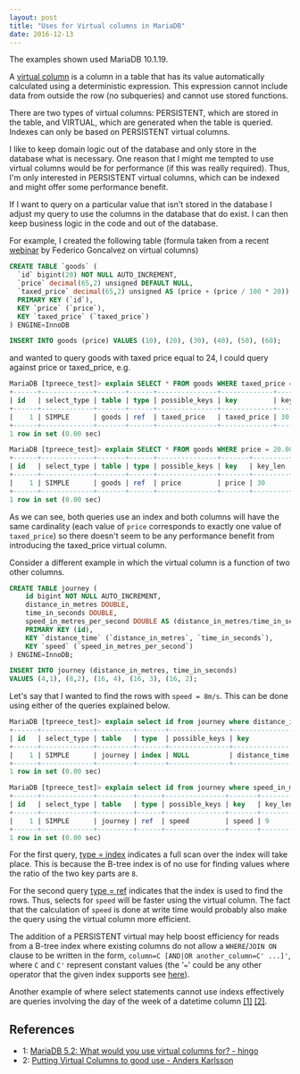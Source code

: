 ```yaml
---
layout: post
title: "Uses for Virtual columns in MariaDB"
date: 2016-12-13
---
```


The examples shown used MariaDB 10.1.19.

A [virtual column](https://mariadb.com/kb/en/mariadb/virtual-computed-columns/)
is a column in a table that has its value automatically calculated using
a deterministic expression.  This expression cannot include data from
outside the row (no subqueries) and cannot use stored functions.

There are two types of virtual columns: PERSISTENT,
which are stored in the table, and VIRTUAL, which are
generated when the table is queried.  Indexes can only be based on
PERSISTENT virtual columns.

I like to keep domain logic out of the database and only store in the
database what is necessary.  One reason that I might me tempted to use virtual
columns would be for performance (if this was really required).  Thus,
I'm only interested in PERSISTENT virtual columns,
which can be indexed and might offer some performance benefit.

If I want to query on a particular value that isn't stored in the database
I adjust my query to use the columns in the database that do exist.
I can then keep business logic in the code and out of the database.

For example, I created the following table (formula taken from a recent
[webinar](https://www.percona.com/resources/technical-presentations/virtual-columns-mysql-and-mariadb-percona-mysql-webinar)
by Federico Goncalvez on virtual columns)

```sql
CREATE TABLE `goods` (
  `id` bigint(20) NOT NULL AUTO_INCREMENT,
  `price` decimal(65,2) unsigned DEFAULT NULL,
  `taxed_price` decimal(65,2) unsigned AS (price + (price / 100 * 20)) PERSISTENT,
  PRIMARY KEY (`id`),
  KEY `price` (`price`),
  KEY `taxed_price` (`taxed_price`)
) ENGINE=InnoDB

INSERT INTO goods (price) VALUES (10), (20), (30), (40), (50), (60);
```

and wanted to query goods with taxed price equal to 24, I could 
query against price or taxed_price, e.g.

```sql
MariaDB [tpreece_test]> explain SELECT * FROM goods WHERE taxed_price = 24.00;                                                                  
+------+-------------+-------+------+---------------+-------------+---------+-------+------+-------+
| id   | select_type | table | type | possible_keys | key         | key_len | ref   | rows | Extra |
+------+-------------+-------+------+---------------+-------------+---------+-------+------+-------+
|    1 | SIMPLE      | goods | ref  | taxed_price   | taxed_price | 30      | const |    1 |       |
+------+-------------+-------+------+---------------+-------------+---------+-------+------+-------+
1 row in set (0.00 sec)

MariaDB [tpreece_test]> explain SELECT * FROM goods WHERE price = 20.00;                                                                        
+------+-------------+-------+------+---------------+-------+---------+-------+------+-------+
| id   | select_type | table | type | possible_keys | key   | key_len | ref   | rows | Extra |
+------+-------------+-------+------+---------------+-------+---------+-------+------+-------+
|    1 | SIMPLE      | goods | ref  | price         | price | 30      | const |    1 |       |
+------+-------------+-------+------+---------------+-------+---------+-------+------+-------+
1 row in set (0.00 sec)
```

As we can see, both queries use an index and both columns will have the
same cardinality (each value of `price` corresponds to exactly one value
of `taxed_price`) so there doesn't seem to be any performance
benefit from introducing the taxed_price virtual column.

Consider a different example in which the virtual column is a function
of two other columns.

```sql
CREATE TABLE journey (
    id bigint NOT NULL AUTO_INCREMENT,
    distance_in_metres DOUBLE,
    time_in_seconds DOUBLE,
    speed_in_metres_per_second DOUBLE AS (distance_in_metres/time_in_seconds) PERSISTENT,
    PRIMARY KEY (id),
    KEY `distance_time` (`distance_in_metres`, `time_in_seconds`),
    KEY `speed` (`speed_in_metres_per_second`)
) ENGINE=InnoDB;

INSERT INTO journey (distance_in_metres, time_in_seconds)
VALUES (4,1), (8,2), (16, 4), (16, 3), (16, 2);
```

Let's say that I wanted to find the rows with `speed = 8m/s`.
This can be done using either of the queries explained below.

```sql
MariaDB [tpreece_test]> explain select id from journey where distance_in_metres/time_in_seconds = 8;
+------+-------------+---------+-------+---------------+---------------+---------+------+------+--------------------------+
| id   | select_type | table   | type  | possible_keys | key           | key_len | ref  | rows | Extra                    |
+------+-------------+---------+-------+---------------+---------------+---------+------+------+--------------------------+
|    1 | SIMPLE      | journey | index | NULL          | distance_time | 18      | NULL |    5 | Using where; Using index |
+------+-------------+---------+-------+---------------+---------------+---------+------+------+--------------------------+
1 row in set (0.00 sec)

MariaDB [tpreece_test]> explain select id from journey where speed_in_metres_per_second = 8;
+------+-------------+---------+------+---------------+-------+---------+-------+------+-------------+
| id   | select_type | table   | type | possible_keys | key   | key_len | ref   | rows | Extra       |
+------+-------------+---------+------+---------------+-------+---------+-------+------+-------------+
|    1 | SIMPLE      | journey | ref  | speed         | speed | 9       | const |    1 | Using index |
+------+-------------+---------+------+---------------+-------+---------+-------+------+-------------+
1 row in set (0.00 sec)
```

For the first query, [type = index](https://mariadb.com/kb/en/mariadb/explain/#type-column) indicates a
full scan over the index will take place.  This is because the B-tree
index is of no use for finding values where the ratio of the two key
parts are `8`.

For the second query [type = ref](https://mariadb.com/kb/en/mariadb/explain/#type-column)
indicates that the
index is used to find the rows.  Thus, selects for `speed` will be faster using
the virtual column.  The fact that the calculation of `speed` is done at write
time would probably also make the query using the virtual column more
efficient.

The addition of a PERSISTENT virtual may help
boost efficiency for reads from a B-tree index where existing
columns do not allow a `WHERE`/`JOIN ON` clause to be written in
the form, `column=C [AND|OR another_column=C' ...]'`, where `C` and `C'`
represent constant values (the '`=`' could be any other operator that
the given index supports see [here](https://mariadb.com/kb/en/mariadb/storage-engine-index-types/)).

Another example of where select statements cannot use indexs effectively are
queries involving the day of the week of a datetime column [[1]](#dayOfWeekEg1)
[[2]](#dayOfWeekEg2).

## References
* <a name="dayOfWeekEg1">1</a>: [MariaDB 5.2: What would you use virtual columns for? - hingo](http://openlife.cc/blogs/2010/october/what-would-you-use-virtual-columns)
* <a name="dayOfWeekEg2">2</a>: [Putting Virtual Columns to good use - Anders Karlsson](https://mariadb.com/resources/blog/putting-virtual-columns-good-use)
